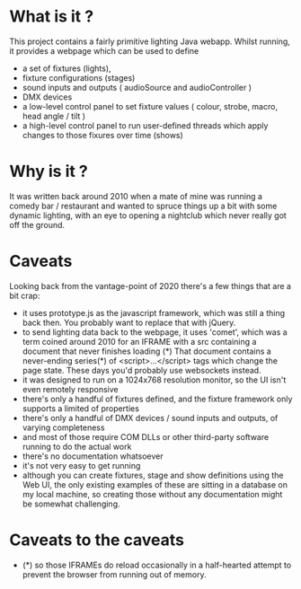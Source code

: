 # What is it ?

This project contains a fairly primitive lighting Java webapp. 
Whilst running, it provides a webpage which can be used to define 
* a set of fixtures (lights), 
* fixture configurations (stages) 
* sound inputs and outputs ( audioSource and audioController )
* DMX devices
* a low-level control panel to set fixture values ( colour, strobe, macro, head angle / tilt )
* a high-level control panel to run user-defined threads which apply changes to those fixures over time (shows)

# Why is it ?

It was written back around 2010 when a mate of mine was running a comedy bar / restaurant 
and wanted to spruce things up a bit with some dynamic lighting, with an eye to opening a nightclub which never really got off the ground.

# Caveats

Looking back from the vantage-point of 2020 there's a few things that are a bit crap:

* it uses prototype.js as the javascript framework, which was still a thing back then. You probably want to replace that with jQuery.
* to send lighting data back to the webpage, it uses 'comet', which was a term coined around 2010 for an IFRAME with a src containing a document that never finishes loading (\*)
  That document contains a never-ending series(\*) of \<script>...\</script> tags which change the page state.
  These days you'd probably use websockets instead.
* it was designed to run on a 1024x768 resolution monitor, so the UI isn't even remotely responsive
* there's only a handful of fixtures defined, and the fixture framework only supports a limited of properties
* there's only a handful of DMX devices / sound inputs and outputs, of varying completeness
* and most of those require COM DLLs  or other third-party software running to do the actual work
* there's no documentation whatsoever
* it's not very easy to get running
* although you can create fixtures, stage and show definitions using the Web UI, 
  the only existing examples of these are sitting in a database on my local machine, so creating those without any documentation might be somewhat challenging.

# Caveats to the caveats

* (*) so those IFRAMEs do reload occasionally in a half-hearted attempt to prevent the browser from running out of memory.
